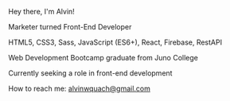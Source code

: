 Hey there, I'm Alvin!

Marketer turned Front-End Developer

HTML5, CSS3, Sass, JavaScript (ES6+), React, Firebase, RestAPI

Web Development Bootcamp graduate from Juno College

Currently seeking a role in front-end development

How to reach me: alvinwquach@gmail.com
